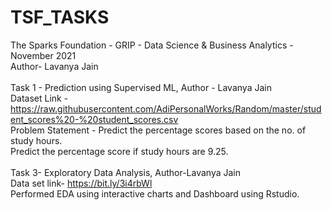 # TSF_TASKS 
The Sparks Foundation - GRIP - Data Science &amp; Business Analytics - November 2021 <br>
Author- Lavanya Jain <br>
<br>
Task 1 - Prediction using Supervised ML, Author - Lavanya Jain <br>
Dataset Link - https://raw.githubusercontent.com/AdiPersonalWorks/Random/master/student_scores%20-%20student_scores.csv <br>
Problem Statement - Predict the percentage scores based on the no. of study hours. <br>
Predict the percentage score if study hours are 9.25. <br>
<br>
Task 3- Exploratory Data Analysis, Author-Lavanya Jain <br>
Data set link- https://bit.ly/3i4rbWl <br>
Performed EDA using interactive charts and Dashboard using Rstudio.
